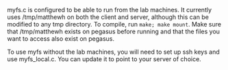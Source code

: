 myfs.c is configured to be able to run from the lab machines.
It currently uses /tmp/matthewh on both the client and server, although this can be modified to any tmp directory.
To compile, run `make; make mount`.
Make sure that /tmp/matthewh exists on pegasus before running and that the files you want to access also exist on pegasus.

To use myfs without the lab machines, you will need to set up ssh keys and use myfs_local.c.
You can update it to point to your server of choice.